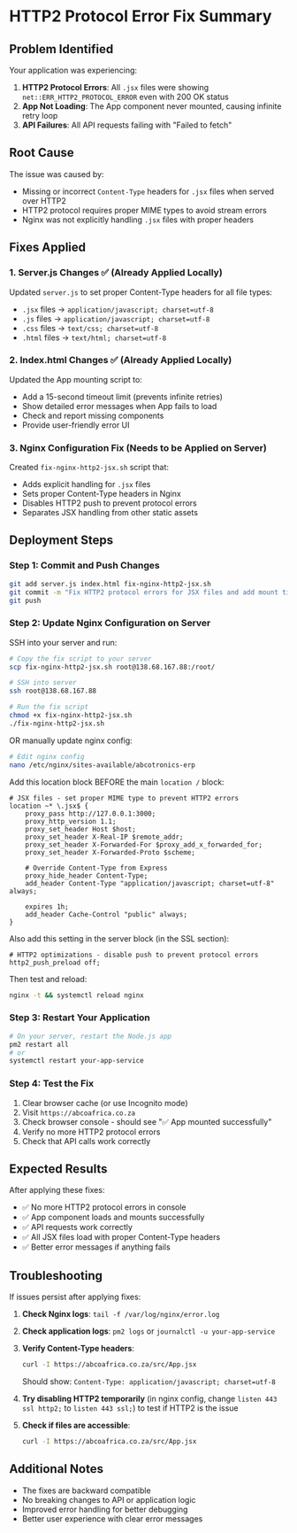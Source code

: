 # HTTP2 Protocol Error Fix Summary

## Problem Identified

Your application was experiencing:
1. **HTTP2 Protocol Errors**: All `.jsx` files were showing `net::ERR_HTTP2_PROTOCOL_ERROR` even with 200 OK status
2. **App Not Loading**: The App component never mounted, causing infinite retry loop
3. **API Failures**: All API requests failing with "Failed to fetch"

## Root Cause

The issue was caused by:
- Missing or incorrect `Content-Type` headers for `.jsx` files when served over HTTP2
- HTTP2 protocol requires proper MIME types to avoid stream errors
- Nginx was not explicitly handling `.jsx` files with proper headers

## Fixes Applied

### 1. Server.js Changes ✅ (Already Applied Locally)

Updated `server.js` to set proper Content-Type headers for all file types:
- `.jsx` files → `application/javascript; charset=utf-8`
- `.js` files → `application/javascript; charset=utf-8`
- `.css` files → `text/css; charset=utf-8`
- `.html` files → `text/html; charset=utf-8`

### 2. Index.html Changes ✅ (Already Applied Locally)

Updated the App mounting script to:
- Add a 15-second timeout limit (prevents infinite retries)
- Show detailed error messages when App fails to load
- Check and report missing components
- Provide user-friendly error UI

### 3. Nginx Configuration Fix (Needs to be Applied on Server)

Created `fix-nginx-http2-jsx.sh` script that:
- Adds explicit handling for `.jsx` files
- Sets proper Content-Type headers in Nginx
- Disables HTTP2 push to prevent protocol errors
- Separates JSX handling from other static assets

## Deployment Steps

### Step 1: Commit and Push Changes

```bash
git add server.js index.html fix-nginx-http2-jsx.sh
git commit -m "Fix HTTP2 protocol errors for JSX files and add mount timeout"
git push
```

### Step 2: Update Nginx Configuration on Server

SSH into your server and run:

```bash
# Copy the fix script to your server
scp fix-nginx-http2-jsx.sh root@138.68.167.88:/root/

# SSH into server
ssh root@138.68.167.88

# Run the fix script
chmod +x fix-nginx-http2-jsx.sh
./fix-nginx-http2-jsx.sh
```

OR manually update nginx config:

```bash
# Edit nginx config
nano /etc/nginx/sites-available/abcotronics-erp
```

Add this location block BEFORE the main `location /` block:

```nginx
# JSX files - set proper MIME type to prevent HTTP2 errors
location ~* \.jsx$ {
    proxy_pass http://127.0.0.1:3000;
    proxy_http_version 1.1;
    proxy_set_header Host $host;
    proxy_set_header X-Real-IP $remote_addr;
    proxy_set_header X-Forwarded-For $proxy_add_x_forwarded_for;
    proxy_set_header X-Forwarded-Proto $scheme;
    
    # Override Content-Type from Express
    proxy_hide_header Content-Type;
    add_header Content-Type "application/javascript; charset=utf-8" always;
    
    expires 1h;
    add_header Cache-Control "public" always;
}
```

Also add this setting in the server block (in the SSL section):
```nginx
# HTTP2 optimizations - disable push to prevent protocol errors
http2_push_preload off;
```

Then test and reload:
```bash
nginx -t && systemctl reload nginx
```

### Step 3: Restart Your Application

```bash
# On your server, restart the Node.js app
pm2 restart all
# or
systemctl restart your-app-service
```

### Step 4: Test the Fix

1. Clear browser cache (or use Incognito mode)
2. Visit `https://abcoafrica.co.za`
3. Check browser console - should see "✅ App mounted successfully"
4. Verify no more HTTP2 protocol errors
5. Check that API calls work correctly

## Expected Results

After applying these fixes:
- ✅ No more HTTP2 protocol errors in console
- ✅ App component loads and mounts successfully
- ✅ API requests work correctly
- ✅ All JSX files load with proper Content-Type headers
- ✅ Better error messages if anything fails

## Troubleshooting

If issues persist after applying fixes:

1. **Check Nginx logs**: `tail -f /var/log/nginx/error.log`
2. **Check application logs**: `pm2 logs` or `journalctl -u your-app-service`
3. **Verify Content-Type headers**: 
   ```bash
   curl -I https://abcoafrica.co.za/src/App.jsx
   ```
   Should show: `Content-Type: application/javascript; charset=utf-8`

4. **Try disabling HTTP2 temporarily** (in nginx config, change `listen 443 ssl http2;` to `listen 443 ssl;`) to test if HTTP2 is the issue

5. **Check if files are accessible**:
   ```bash
   curl -I https://abcoafrica.co.za/src/App.jsx
   ```

## Additional Notes

- The fixes are backward compatible
- No breaking changes to API or application logic
- Improved error handling for better debugging
- Better user experience with clear error messages

